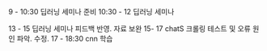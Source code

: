 9 - 10:30 딥러닝 세미나 준비
10:30 - 12 딥러닝 세미나

13 - 15 딥러닝 세미나 피드백 반영. 자료 보완
15- 17 chatS 크롤링 테스트 및 오류 원인 파악. 수정.
17 - 18:30 cnn 학습
